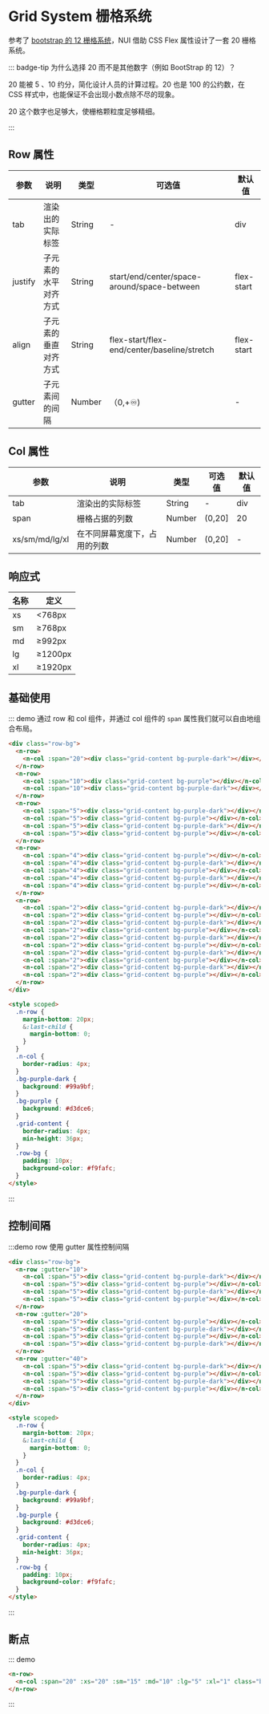# Grid System 栅格系统

参考了 [bootstrap 的 12 栅格系统](https://getbootstrap.com/docs/5.0/layout/grid/)，NUI 借助 CSS Flex 属性设计了一套 20 栅格系统。

::: badge-tip 为什么选择 20 而不是其他数字（例如 BootStrap 的 12）？

20 能被 5 、10 约分，简化设计人员的计算过程。20 也是 100 的公约数，在 CSS 样式中，也能保证不会出现小数点除不尽的现象。

20 这个数字也足够大，使栅格颗粒度足够精细。

:::

## Row 属性

| 参数    | 说明                 | 类型   | 可选值                                      | 默认值     |
| ------- | -------------------- | ------ | ------------------------------------------- | ---------- |
| tab     | 渲染出的实际标签     | String | -                                           | div        |
| justify | 子元素的水平对齐方式 | String | start/end/center/space-around/space-between | flex-start |
| align   | 子元素的垂直对齐方式 | String | flex-start/flex-end/center/baseline/stretch | flex-start |
| gutter  | 子元素间的间隔       | Number | （0,+♾️)                                     | -          |

## Col 属性

| 参数           | 说明                         | 类型   | 可选值 | 默认值 |
| -------------- | ---------------------------- | ------ | ------ | ------ |
| tab            | 渲染出的实际标签             | String | -      | div    |
| span           | 栅格占据的列数               | Number | (0,20] | 20     |
| xs/sm/md/lg/xl | 在不同屏幕宽度下，占用的列数 | Number | (0,20] | -      |

## 响应式

| 名称 | 定义    |
| ---- | ------- |
| xs   | <768px  |
| sm   | ≥768px  |
| md   | ≥992px  |
| lg   | ≥1200px |
| xl   | ≥1920px |



## 基础使用

::: demo 通过 row 和 col 组件，并通过 col 组件的 `span` 属性我们就可以自由地组合布局。

```html
<div class="row-bg">
  <n-row>
    <n-col :span="20"><div class="grid-content bg-purple-dark"></div></n-col>
  </n-row>
  <n-row>
    <n-col :span="10"><div class="grid-content bg-purple"></div></n-col>
    <n-col :span="10"><div class="grid-content bg-purple-dark"></div></n-col>
  </n-row>
  <n-row>
    <n-col :span="5"><div class="grid-content bg-purple-dark"></div></n-col>
    <n-col :span="5"><div class="grid-content bg-purple"></div></n-col>
    <n-col :span="5"><div class="grid-content bg-purple-dark"></div></n-col>
    <n-col :span="5"><div class="grid-content bg-purple"></div></n-col>
  </n-row>
  <n-row>
    <n-col :span="4"><div class="grid-content bg-purple"></div></n-col>
    <n-col :span="4"><div class="grid-content bg-purple-dark"></div></n-col>
    <n-col :span="4"><div class="grid-content bg-purple"></div></n-col>
    <n-col :span="4"><div class="grid-content bg-purple-dark"></div></n-col>
    <n-col :span="4"><div class="grid-content bg-purple"></div></n-col>
  </n-row>
  <n-row>
    <n-col :span="2"><div class="grid-content bg-purple-dark"></div></n-col>
    <n-col :span="2"><div class="grid-content bg-purple"></div></n-col>
    <n-col :span="2"><div class="grid-content bg-purple-dark"></div></n-col>
    <n-col :span="2"><div class="grid-content bg-purple"></div></n-col>
    <n-col :span="2"><div class="grid-content bg-purple-dark"></div></n-col>
    <n-col :span="2"><div class="grid-content bg-purple"></div></n-col>
    <n-col :span="2"><div class="grid-content bg-purple-dark"></div></n-col>
    <n-col :span="2"><div class="grid-content bg-purple"></div></n-col>
    <n-col :span="2"><div class="grid-content bg-purple-dark"></div></n-col>
    <n-col :span="2"><div class="grid-content bg-purple"></div></n-col>
  </n-row>
</div>

<style scoped>
  .n-row {
    margin-bottom: 20px;
    &:last-child {
      margin-bottom: 0;
    }
  }
  .n-col {
    border-radius: 4px;
  }
  .bg-purple-dark {
    background: #99a9bf;
  }
  .bg-purple {
    background: #d3dce6;
  }
  .grid-content {
    border-radius: 4px;
    min-height: 36px;
  }
  .row-bg {
    padding: 10px;
    background-color: #f9fafc;
  }
</style>
```

:::

## 控制间隔

:::demo row 使用 gutter 属性控制间隔

```html
<div class="row-bg">
  <n-row :gutter="10">
    <n-col :span="5"><div class="grid-content bg-purple-dark"></div></n-col>
    <n-col :span="5"><div class="grid-content bg-purple"></div></n-col>
    <n-col :span="5"><div class="grid-content bg-purple-dark"></div></n-col>
    <n-col :span="5"><div class="grid-content bg-purple"></div></n-col>
  </n-row>
  <n-row :gutter="20">
    <n-col :span="5"><div class="grid-content bg-purple"></div></n-col>
    <n-col :span="5"><div class="grid-content bg-purple-dark"></div></n-col>
    <n-col :span="5"><div class="grid-content bg-purple"></div></n-col>
    <n-col :span="5"><div class="grid-content bg-purple-dark"></div></n-col>
  </n-row>
  <n-row :gutter="40">
    <n-col :span="5"><div class="grid-content bg-purple-dark"></div></n-col>
    <n-col :span="5"><div class="grid-content bg-purple"></div></n-col>
    <n-col :span="5"><div class="grid-content bg-purple-dark"></div></n-col>
    <n-col :span="5"><div class="grid-content bg-purple"></div></n-col>
  </n-row>
</div>

<style scoped>
  .n-row {
    margin-bottom: 20px;
    &:last-child {
      margin-bottom: 0;
    }
  }
  .n-col {
    border-radius: 4px;
  }
  .bg-purple-dark {
    background: #99a9bf;
  }
  .bg-purple {
    background: #d3dce6;
  }
  .grid-content {
    border-radius: 4px;
    min-height: 36px;
  }
  .row-bg {
    padding: 10px;
    background-color: #f9fafc;
  }
</style>
```

:::

## 断点

::: demo

```html
<n-row>
  <n-col :span="20" :xs="20" :sm="15" :md="10" :lg="5" :xl="1" class="bg-red">HI</n-col>
</n-row>
```

:::